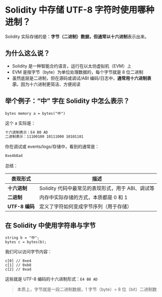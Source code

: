 # Solidity 中存储 UTF-8 字符时使用哪种进制？

Solidity 实际存储的是：**字节（二进制）**数据，但通常以**十六进制**表示出来。

## 为什么这么说？

- Solidity 是一种智能合约语言，运行在以太坊虚拟机（EVM）上
- EVM 是按字节（byte）为单位处理数据的，每个字节就是 8 位二进制
- 虽然底层是二进制，但在源码或调试/ABI 编码/日志中，**通常用十六进制表示**，因为十六进制更简洁、方便阅读

## 举个例子：“中” 字在 Solidity 中怎么表示？

```solidity
bytes memory a = bytes("中")
```

这个 a 实际是：

```bash
十六进制表示：E4 B8 AD
二进制表示：11100100 10111000 10101101
```

你在调试或 events/logs/存储中，看到的通常是：

```bash
0xe4b8ad
```

总结：

| 表现形式       | 描述                                              |
| -------------- | ------------------------------------------------- |
| **十六进制**   | Solidity 代码中最常见的表现形式，用于 ABI、调试等 |
| **二进制**     | 内存中实际存储的方式，本质都是 0 和 1             |
| **UTF-8 编码** | 定义了字符如何变成字节序列（用于存储）            |

## 在 Solidity 中使用字符串与字节

```solidity
string b = "中";
bytes c = bytes(b);
```

我们可以访问字节内容：

```solidity
c[0] // 0xe4
c[1] // 0xb8
c[2] // 0xad
```

这些就是 UTF-8 编码的十六进制形式：`E4 B8 AD`

> 本质上，字节就是一段二进制数据，1 字节（byte）= 8 位（bit）二进制数